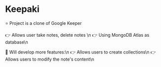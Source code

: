 # Keepaki

:star: Project is a clone of Google Keeper

:point_right: Allows user take notes, delete notes \n
:point_right: Using MongoDB Atlas as database\n

:sheep: Will develop more features:\n
:point_right: Allows users to create collections\n
:point_right: Allows users to modify the note's content\n
